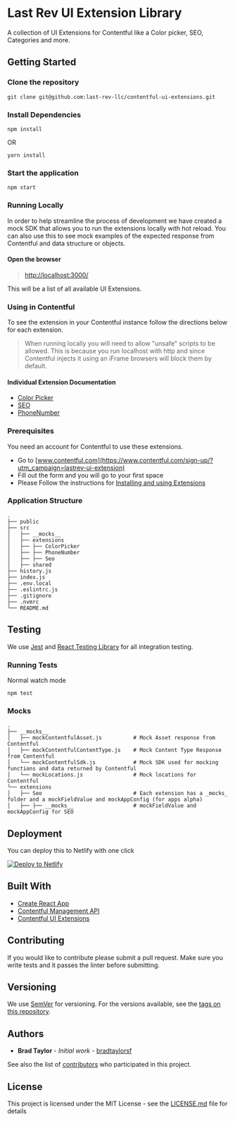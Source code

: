 # Last Rev UI Extension Library

A collection of UI Extensions for Contentful like a Color picker, SEO, Categories and more.

## Getting Started

### Clone the repository

```shell
git clone git@github.com:last-rev-llc/contentful-ui-extensions.git
```

### Install Dependencies

```shell
npm install
```

OR

```shell
yarn install
```

### Start the application

```shell
npm start
```

### Running Locally

In order to help streamline the process of development we have created a mock SDK that allows you to run the extensions locally with hot reload. You can also use this to see mock examples of the expected response from Contentful and data structure or objects.

#### Open the browser

> [http://localhost:3000/](http://localhost:3000/)

This will be a list of all available UI Extensions.

### Using in Contentful

To see the extension in your Contentful instance follow the directions below for each extension.
> When running locally you will need to allow "unsafe" scripts to be allowed. This is because you run localhost with http and since Contentful injects it using an iFrame browsers will block them by default.

#### Individual Extension Documentation

- [Color Picker](https://github.com/last-rev-llc/contentful-ui-extensions/tree/master/src/extensions/ColorPicker)
- [SEO](https://github.com/last-rev-llc/contentful-ui-extensions/tree/master/src/extensions/Seo)
- [PhoneNumber](https://github.com/last-rev-llc/contentful-ui-extensions/tree/master/src/extensions/PhoneNumber)

### Prerequisites

You need an account for Contentful to use these extensions.

- Go to [www.contentful.com](https://www.contentful.com/sign-up/?utm_campaign=lastrev-ui-extension)
- Fill out the form and you will go to your first space
- Please Follow the instructions for [Installing and using Extensions](https://www.contentful.com/developers/docs/extensibility/ui-extensions/managing-a-ui-extension-with-webapp/)

### Application Structure

```text
.
├── public
├── src
│   ├── __mocks__
│   ├── extensions
│   ├── ├── ColorPicker
│   ├── ├── PhoneNumber
│   ├── ├── Seo
│   ├── shared
├── history.js
├── index.js
├── .env.local
├── .eslintrc.js
├── .gitignore
├── .nvmrc
└── README.md
```

## Testing

We use [Jest](https://jestjs.io/) and [React Testing Library](https://github.com/testing-library/react-testing-library) for all integration testing.

### Running Tests

Normal watch mode

```shell
npm test
```

### Mocks

```text
.
├── __mocks__
│   ├── mockContentfulAsset.js          # Mock Asset response from Contentful
│   ├── mockContentfulContentType.js    # Mock Content Type Response from Contentful
│   └── mockContentfulSdk.js            # Mock SDK used for mocking functions and data returned by Contentful
│   └── mockLocations.js                # Mock locations for Contentful
└── extensions
│   ├── Seo                             # Each extension has a _mocks_ folder and a mockFieldValue and mockAppConfig (for apps alpha)
│   ├── ├── __mocks__                   # mockFieldValue and mockAppConfig for SEO
```

## Deployment

You can deploy this to Netlify with one click

[![Deploy to Netlify](https://www.netlify.com/img/deploy/button.svg)](https://app.netlify.com/start/deploy?repository=https://github.com/last-rev-llc/contentful-ui-extensions/)

## Built With

- [Create React App](https://github.com/facebook/create-react-app)
- [Contentful Management API](https://www.contentful.com/developers/docs/references/content-management-api/)
- [Contentful UI Extensions](https://www.contentful.com/developers/docs/extensibility/ui-extensions/)

## Contributing

If you would like to contribute please submit a pull request. Make sure you write tests and it passes the linter before submitting.

## Versioning

We use [SemVer](http://semver.org/) for versioning. For the versions available, see the [tags on this repository](https://github.com/your/project/tags).

## Authors

- **Brad Taylor** - *Initial work* - [bradtaylorsf](https://github.com/bradtaylorsf)

See also the list of [contributors](https://github.com/last-rev-llc/contentful-ui-extensions/contributors) who participated in this project.

## License

This project is licensed under the MIT License - see the [LICENSE.md](LICENSE.md) file for details

